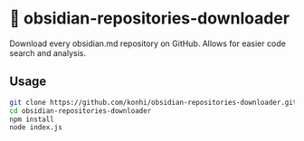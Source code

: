 # 📩 obsidian-repositories-downloader
Download every obsidian.md repository on GitHub. Allows for easier code search and analysis.

## Usage
```bash
git clone https://github.com/konhi/obsidian-repositories-downloader.git
cd obsidian-repositories-downloader
npm install
node index.js
```